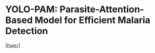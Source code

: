 # YOLO-PAM: Parasite-Attention-Based Model for Efficient Malaria Detection

[[`Paper`](https://www.mdpi.com/2313-433X/9/12/266)]
